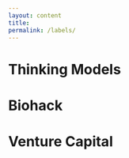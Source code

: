 ```yaml
---
layout: content
title: 
permalink: /labels/
---
```


# Thinking Models


# Biohack


# Venture Capital
